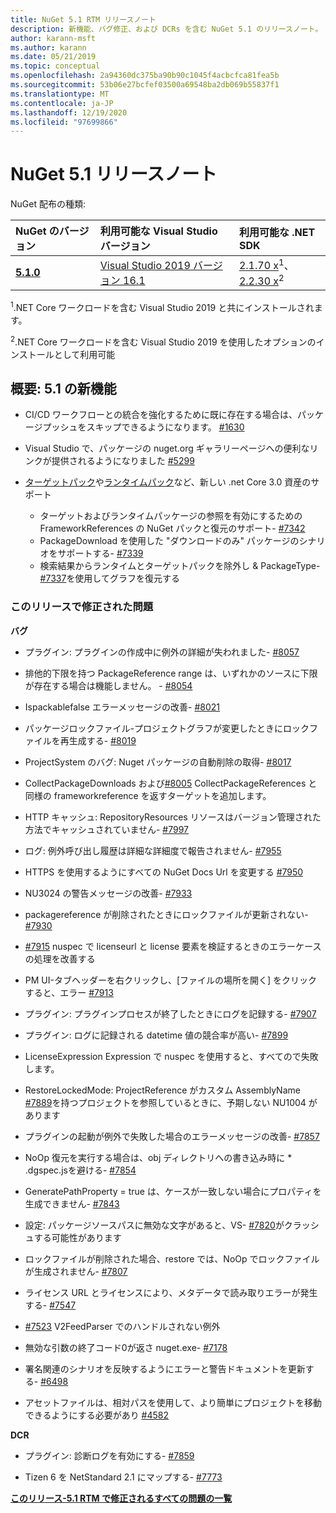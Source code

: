 ```yaml
---
title: NuGet 5.1 RTM リリースノート
description: 新機能、バグ修正、および DCRs を含む NuGet 5.1 のリリースノート。
author: karann-msft
ms.author: karann
ms.date: 05/21/2019
ms.topic: conceptual
ms.openlocfilehash: 2a94360dc375ba90b90c1045f4acbcfca81fea5b
ms.sourcegitcommit: 53b06e27bcfef03500a69548ba2db069b55837f1
ms.translationtype: MT
ms.contentlocale: ja-JP
ms.lasthandoff: 12/19/2020
ms.locfileid: "97699866"
---
```

# <a name="nuget-51-release-notes"></a>NuGet 5.1 リリースノート

NuGet 配布の種類:

| NuGet のバージョン | 利用可能な Visual Studio バージョン| 利用可能な .NET SDK|
|:---|:---|:---|
| [**5.1.0**](https://nuget.org/downloads) | [Visual Studio 2019 バージョン 16.1](https://visualstudio.microsoft.com/downloads/) | [2.1.70 x](https://dotnet.microsoft.com/download/dotnet-core/2.1)<sup>1</sup>、 [2.2.30 x](https://dotnet.microsoft.com/download/dotnet-core/2.2)<sup>2</sup> |

<sup>1</sup>.NET Core ワークロードを含む Visual Studio 2019 と共にインストールされます。 

<sup>2</sup>.NET Core ワークロードを含む Visual Studio 2019 を使用したオプションのインストールとして利用可能

## <a name="summary-whats-new-in-51"></a>概要: 5.1 の新機能

* CI/CD ワークフローとの統合を強化するために既に存在する場合は、パッケージプッシュをスキップできるようになります。 [#1630](https://github.com/NuGet/Home/issues/1630#issuecomment-483461100)

* Visual Studio で、パッケージの nuget.org ギャラリーページへの便利なリンクが提供されるようになりました [#5299](https://github.com/NuGet/Home/issues/5299#issuecomment-494458510)

* [ターゲットパック](https://github.com/dotnet/cli/issues/10006)や[ランタイムパック](https://github.com/dotnet/cli/issues/10007)など、新しい .net Core 3.0 資産のサポート
  * ターゲットおよびランタイムパッケージの参照を有効にするための FrameworkReferences の NuGet パックと復元のサポート- [#7342](https://github.com/NuGet/Home/issues/7342)
  * PackageDownload を使用した "ダウンロードのみ" パッケージのシナリオをサポートする- [#7339](https://github.com/NuGet/Home/issues/7339)
  * 検索結果からランタイムとターゲットパックを除外し & PackageType- [#7337](https://github.com/NuGet/Home/issues/7337)を使用してグラフを復元する

### <a name="issues-fixed-in-this-release"></a>このリリースで修正された問題

**バグ**

* プラグイン: プラグインの作成中に例外の詳細が失われました- [#8057](https://github.com/NuGet/Home/issues/8057)

* 排他的下限を持つ PackageReference range は、いずれかのソースに下限が存在する場合は機能しません。 - [#8054](https://github.com/NuGet/Home/issues/8054)

* Ispackablefalse エラーメッセージの改善- [#8021](https://github.com/NuGet/Home/issues/8021)

* パッケージロックファイル-プロジェクトグラフが変更したときにロックファイルを再生成する- [#8019](https://github.com/NuGet/Home/issues/8019)

* ProjectSystem のバグ: Nuget パッケージの自動削除の取得- [#8017](https://github.com/NuGet/Home/issues/8017)

* CollectPackageDownloads および[#8005](https://github.com/NuGet/Home/issues/8005) CollectPackageReferences と同様の frameworkreference を返すターゲットを追加します。

* HTTP キャッシュ: RepositoryResources リソースはバージョン管理された方法でキャッシュされていません- [#7997](https://github.com/NuGet/Home/issues/7997)

* ログ: 例外呼び出し履歴は詳細な詳細度で報告されません- [#7955](https://github.com/NuGet/Home/issues/7955)

* HTTPS を使用するようにすべての NuGet Docs Url を変更する [#7950](https://github.com/NuGet/Home/issues/7950)

* NU3024 の警告メッセージの改善- [#7933](https://github.com/NuGet/Home/issues/7933)

* packagereference が削除されたときにロックファイルが更新されない- [#7930](https://github.com/NuGet/Home/issues/7930)

* [#7915](https://github.com/NuGet/Home/issues/7915) nuspec で licenseurl と license 要素を検証するときのエラーケースの処理を改善する

* PM UI-タブヘッダーを右クリックし、[ファイルの場所を開く] をクリックすると、エラー [#7913](https://github.com/NuGet/Home/issues/7913)

* プラグイン: プラグインプロセスが終了したときにログを記録する- [#7907](https://github.com/NuGet/Home/issues/7907)

* プラグイン: ログに記録される datetime 値の競合率が高い- [#7899](https://github.com/NuGet/Home/issues/7899)

* LicenseExpression Expression で nuspec を使用すると、すべての[](https://github.com/NuGet/Home/issues/7894)で失敗します。

* RestoreLockedMode: ProjectReference がカスタム AssemblyName [#7889](https://github.com/NuGet/Home/issues/7889)を持つプロジェクトを参照しているときに、予期しない NU1004 があります

* プラグインの起動が例外で失敗した場合のエラーメッセージの改善- [#7857](https://github.com/NuGet/Home/issues/7857)

* NoOp 復元を実行する場合は、obj ディレクトリへの書き込み時に * .dgspec.jsを避ける- [#7854](https://github.com/NuGet/Home/issues/7854)

* GeneratePathProperty = true は、ケースが一致しない場合にプロパティを生成できません- [#7843](https://github.com/NuGet/Home/issues/7843)

* 設定: パッケージソースパスに無効な文字があると、VS- [#7820](https://github.com/NuGet/Home/issues/7820)がクラッシュする可能性があります

* ロックファイルが削除された場合、restore では、NoOp でロックファイルが生成されません- [#7807](https://github.com/NuGet/Home/issues/7807)

* ライセンス URL とライセンスにより、メタデータで読み取りエラーが発生する- [#7547](https://github.com/NuGet/Home/issues/7547)

* [#7523](https://github.com/NuGet/Home/issues/7523) V2FeedParser でのハンドルされない例外

* 無効な引数の終了コード0が返さ nuget.exe- [#7178](https://github.com/NuGet/Home/issues/7178)

* 署名関連のシナリオを反映するようにエラーと警告ドキュメントを更新する- [#6498](https://github.com/NuGet/Home/issues/6498)

* アセットファイルは、相対パスを使用して、より簡単にプロジェクトを移動できるようにする必要があり [#4582](https://github.com/NuGet/Home/issues/4582)

**DCR**

* プラグイン: 診断ログを有効にする- [#7859](https://github.com/NuGet/Home/issues/7859)

* Tizen 6 を NetStandard 2.1 にマップする- [#7773](https://github.com/NuGet/Home/issues/7773)

**[このリリース-5.1 RTM で修正されるすべての問題の一覧](https://github.com/nuget/home/issues?q=is%3Aissue+is%3Aclosed+milestone%3A%225.1")**
